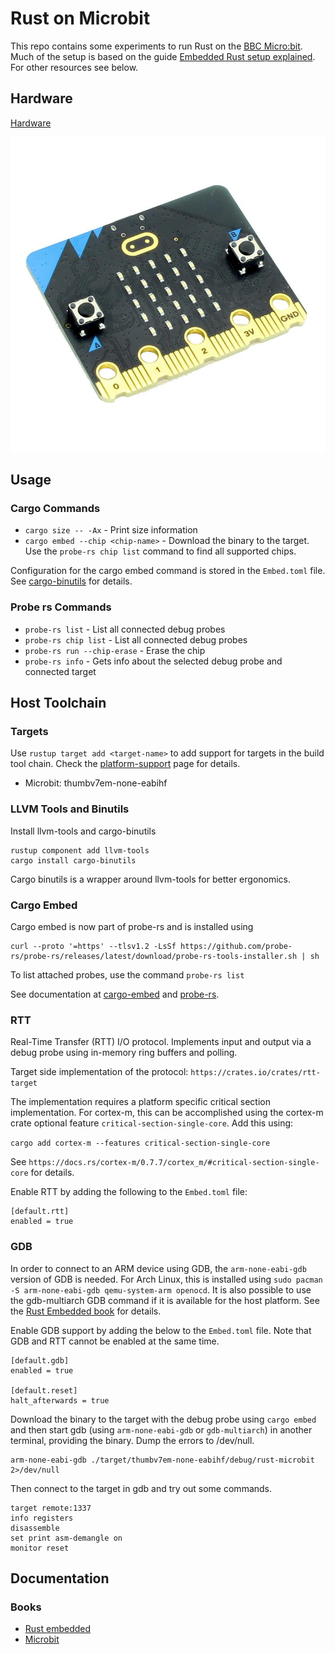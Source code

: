 # Rust on Microbit

This repo contains some experiments to run Rust on the [BBC
Micro:bit](https://microbit.org/). Much of the setup is based on the guide
[Embedded Rust setup explained](https://www.youtube.com/watch?v=TOAynddiu5M).
For other resources see below.

## Hardware

[Hardware](https://tech.microbit.org/hardware/)

![micro:bit](./micro_bit.jpg "micro:bit")

## Usage

### Cargo Commands

* `cargo size -- -Ax` - Print size information
* `cargo embed --chip <chip-name>` - Download the binary to the target. Use the
  `probe-rs chip list` command to find all supported chips.

Configuration for the cargo embed command is stored in the `Embed.toml` file.
See [cargo-binutils](https://github.com/rust-embedded/cargo-binutils) for
details.


### Probe rs Commands

* `probe-rs list` - List all connected debug probes
* `probe-rs chip list` - List all connected debug probes
* `probe-rs run --chip-erase` - Erase the chip
* `probe-rs info` - Gets info about the selected debug probe and connected target


## Host Toolchain

### Targets

Use `rustup target add <target-name>` to add support for targets in the build
tool chain. Check the [platform-support](https://doc.rust-lang.org/nightly/rustc/platform-support.html) page for
details.

* Microbit: thumbv7em-none-eabihf

### LLVM Tools and Binutils

Install llvm-tools and cargo-binutils

```
rustup component add llvm-tools
cargo install cargo-binutils
```

Cargo binutils is a wrapper around llvm-tools for better ergonomics.

### Cargo Embed

Cargo embed is now part of probe-rs and is installed using

```
curl --proto '=https' --tlsv1.2 -LsSf https://github.com/probe-rs/probe-rs/releases/latest/download/probe-rs-tools-installer.sh | sh
```

To list attached probes, use the command `probe-rs list`

See documentation at [cargo-embed](https://probe.rs/docs/tools/cargo-embed/)
and [probe-rs](https://probe.rs/).

### RTT

Real-Time Transfer (RTT) I/O protocol. Implements input and output via a debug
probe using in-memory ring buffers and polling.

Target side implementation of the protocol: `https://crates.io/crates/rtt-target`

The implementation requires a platform specific critical section
implementation. For cortex-m, this can be accomplished using the cortex-m crate
optional feature `critical-section-single-core`. Add this using:

`cargo add cortex-m --features critical-section-single-core`

See `https://docs.rs/cortex-m/0.7.7/cortex_m/#critical-section-single-core` for
details.

Enable RTT by adding the following to the `Embed.toml` file:

```
[default.rtt]
enabled = true
```

### GDB

In order to connect to an ARM device using GDB, the `arm-none-eabi-gdb` version
of GDB is needed. For Arch Linux, this is installed using `sudo pacman -S
arm-none-eabi-gdb qemu-system-arm openocd`. It is also possible to use the
gdb-multiarch GDB command if it is available for the host platform. See the
[Rust Embedded
book](https://docs.rust-embedded.org/book/intro/install/linux.html#packages)
for details.

Enable GDB support by adding the below to the `Embed.toml` file. Note that GDB
and RTT cannot be enabled at the same time.

```
[default.gdb]
enabled = true

[default.reset]
halt_afterwards = true
```

Download the binary to the target with the debug probe using `cargo embed` and
then start gdb (using `arm-none-eabi-gdb` or `gdb-multiarch`) in another
terminal, providing the binary. Dump the errors to /dev/null.

```
arm-none-eabi-gdb ./target/thumbv7em-none-eabihf/debug/rust-microbit 2>/dev/null
```

Then connect to the target in gdb and try out some commands.

```
target remote:1337
info registers
disassemble
set print asm-demangle on
monitor reset
```

## Documentation

### Books

* [Rust embedded](https://docs.rust-embedded.org/book/)
* [Microbit](https://docs.rust-embedded.org/discovery/microbit/)

